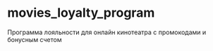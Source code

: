 # movies_loyalty_program
Программа лояльности для онлайн кинотеатра с промокодами и бонусным счетом

